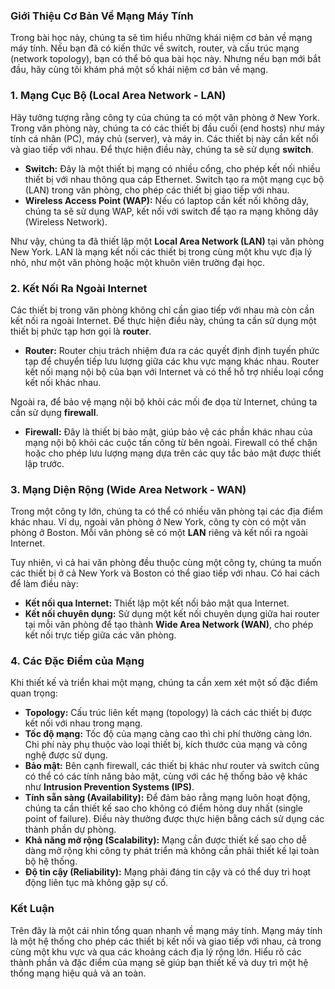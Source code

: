 ### Giới Thiệu Cơ Bản Về Mạng Máy Tính

Trong bài học này, chúng ta sẽ tìm hiểu những khái niệm cơ bản về mạng máy tính. Nếu bạn đã có kiến thức về switch, router, và cấu trúc mạng (network topology), bạn có thể bỏ qua bài học này. Nhưng nếu bạn mới bắt đầu, hãy cùng tôi khám phá một số khái niệm cơ bản về mạng.

### 1. **Mạng Cục Bộ (Local Area Network - LAN)**

Hãy tưởng tượng rằng công ty của chúng ta có một văn phòng ở New York. Trong văn phòng này, chúng ta có các thiết bị đầu cuối (end hosts) như máy tính cá nhân (PC), máy chủ (server), và máy in. Các thiết bị này cần kết nối và giao tiếp với nhau. Để thực hiện điều này, chúng ta sẽ sử dụng **switch**.

- **Switch:** Đây là một thiết bị mạng có nhiều cổng, cho phép kết nối nhiều thiết bị với nhau thông qua cáp Ethernet. Switch tạo ra một mạng cục bộ (LAN) trong văn phòng, cho phép các thiết bị giao tiếp với nhau. 
- **Wireless Access Point (WAP):** Nếu có laptop cần kết nối không dây, chúng ta sẽ sử dụng WAP, kết nối với switch để tạo ra mạng không dây (Wireless Network).

Như vậy, chúng ta đã thiết lập một **Local Area Network (LAN)** tại văn phòng New York. LAN là mạng kết nối các thiết bị trong cùng một khu vực địa lý nhỏ, như một văn phòng hoặc một khuôn viên trường đại học.

### 2. **Kết Nối Ra Ngoài Internet**

Các thiết bị trong văn phòng không chỉ cần giao tiếp với nhau mà còn cần kết nối ra ngoài Internet. Để thực hiện điều này, chúng ta cần sử dụng một thiết bị phức tạp hơn gọi là **router**.

- **Router:** Router chịu trách nhiệm đưa ra các quyết định định tuyến phức tạp để chuyển tiếp lưu lượng giữa các khu vực mạng khác nhau. Router kết nối mạng nội bộ của bạn với Internet và có thể hỗ trợ nhiều loại cổng kết nối khác nhau.

Ngoài ra, để bảo vệ mạng nội bộ khỏi các mối đe dọa từ Internet, chúng ta cần sử dụng **firewall**.

- **Firewall:** Đây là thiết bị bảo mật, giúp bảo vệ các phần khác nhau của mạng nội bộ khỏi các cuộc tấn công từ bên ngoài. Firewall có thể chặn hoặc cho phép lưu lượng mạng dựa trên các quy tắc bảo mật được thiết lập trước.

### 3. **Mạng Diện Rộng (Wide Area Network - WAN)**

Trong một công ty lớn, chúng ta có thể có nhiều văn phòng tại các địa điểm khác nhau. Ví dụ, ngoài văn phòng ở New York, công ty còn có một văn phòng ở Boston. Mỗi văn phòng sẽ có một **LAN** riêng và kết nối ra ngoài Internet.

Tuy nhiên, vì cả hai văn phòng đều thuộc cùng một công ty, chúng ta muốn các thiết bị ở cả New York và Boston có thể giao tiếp với nhau. Có hai cách để làm điều này:

- **Kết nối qua Internet:** Thiết lập một kết nối bảo mật qua Internet.
- **Kết nối chuyên dụng:** Sử dụng một kết nối chuyên dụng giữa hai router tại mỗi văn phòng để tạo thành **Wide Area Network (WAN)**, cho phép kết nối trực tiếp giữa các văn phòng.

### 4. **Các Đặc Điểm của Mạng**

Khi thiết kế và triển khai một mạng, chúng ta cần xem xét một số đặc điểm quan trọng:

- **Topology:** Cấu trúc liên kết mạng (topology) là cách các thiết bị được kết nối với nhau trong mạng.
- **Tốc độ mạng:** Tốc độ của mạng càng cao thì chi phí thường càng lớn. Chi phí này phụ thuộc vào loại thiết bị, kích thước của mạng và công nghệ được sử dụng.
- **Bảo mật:** Bên cạnh firewall, các thiết bị khác như router và switch cũng có thể có các tính năng bảo mật, cùng với các hệ thống bảo vệ khác như **Intrusion Prevention Systems (IPS)**.
- **Tính sẵn sàng (Availability):** Để đảm bảo rằng mạng luôn hoạt động, chúng ta cần thiết kế sao cho không có điểm hỏng duy nhất (single point of failure). Điều này thường được thực hiện bằng cách sử dụng các thành phần dự phòng.
- **Khả năng mở rộng (Scalability):** Mạng cần được thiết kế sao cho dễ dàng mở rộng khi công ty phát triển mà không cần phải thiết kế lại toàn bộ hệ thống.
- **Độ tin cậy (Reliability):** Mạng phải đáng tin cậy và có thể duy trì hoạt động liên tục mà không gặp sự cố.

### **Kết Luận**

Trên đây là một cái nhìn tổng quan nhanh về mạng máy tính. Mạng máy tính là một hệ thống cho phép các thiết bị kết nối và giao tiếp với nhau, cả trong cùng một khu vực và qua các khoảng cách địa lý rộng lớn. Hiểu rõ các thành phần và đặc điểm của mạng sẽ giúp bạn thiết kế và duy trì một hệ thống mạng hiệu quả và an toàn.
